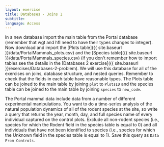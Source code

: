 ```yaml
---
layout: exercise
title: Databases - Joins 1
subtitle:
language: Access
---
```


In a new database import the main table from the Portal database (remember that
wgt and hfl need to have their types changes to integer). Now download and
import the [Plots table]({{ site.baseurl }}/data/PortalMammals_plots.csv) and the
[Species table]({{ site.baseurl }}/data/PortalMammals_species.csv) (if you don't remember how to
import tables see the details in the
[Databases 2 exercise]({{ site.baseurl }}/exercises/Databases-2-problem). We will use this
database for all of the exercises on joins, database structure, and nested
queries. Remember to check that the fields in each table have reasonable
types. The Plots table can be joined to the main table by joining `plot` to
`PlotsID` and the species table can be joined to the main table by joining
`species` to `new_code`.

The Portal mammal data include data from a number of different
experimental manipulations. You want to do a time-series analysis of the
natural population dynamics of all of the rodent species at the site, so
write a query that returns the year, month, day, and full species name
of every individual captured on the control plots. Exclude all
non-rodent species (i.e., species for which the Rodent field in the
species table is equal to 0) and all individuals that have not been
identified to species (i.e., species for which the Unknown field in the
species table is equal to 1). Save this query as `Data From Controls`.
